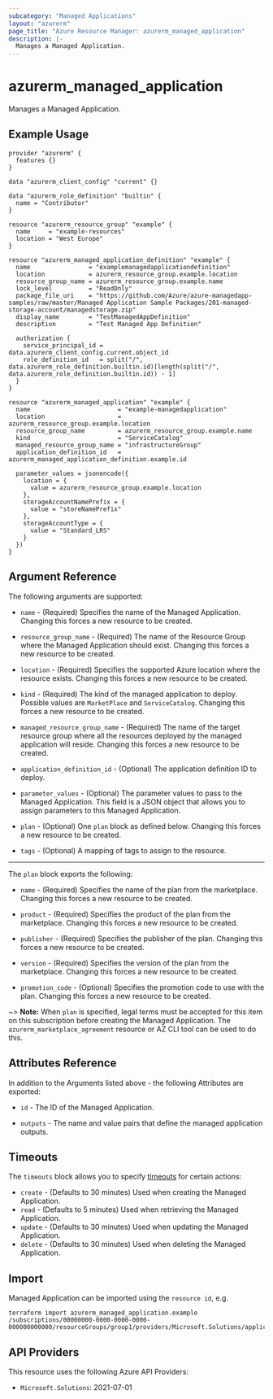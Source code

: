 ```yaml
---
subcategory: "Managed Applications"
layout: "azurerm"
page_title: "Azure Resource Manager: azurerm_managed_application"
description: |-
  Manages a Managed Application.
---
```


# azurerm_managed_application

Manages a Managed Application.

## Example Usage

```hcl
provider "azurerm" {
  features {}
}

data "azurerm_client_config" "current" {}

data "azurerm_role_definition" "builtin" {
  name = "Contributor"
}

resource "azurerm_resource_group" "example" {
  name     = "example-resources"
  location = "West Europe"
}

resource "azurerm_managed_application_definition" "example" {
  name                = "examplemanagedapplicationdefinition"
  location            = azurerm_resource_group.example.location
  resource_group_name = azurerm_resource_group.example.name
  lock_level          = "ReadOnly"
  package_file_uri    = "https://github.com/Azure/azure-managedapp-samples/raw/master/Managed Application Sample Packages/201-managed-storage-account/managedstorage.zip"
  display_name        = "TestManagedAppDefinition"
  description         = "Test Managed App Definition"

  authorization {
    service_principal_id = data.azurerm_client_config.current.object_id
    role_definition_id   = split("/", data.azurerm_role_definition.builtin.id)[length(split("/", data.azurerm_role_definition.builtin.id)) - 1]
  }
}

resource "azurerm_managed_application" "example" {
  name                        = "example-managedapplication"
  location                    = azurerm_resource_group.example.location
  resource_group_name         = azurerm_resource_group.example.name
  kind                        = "ServiceCatalog"
  managed_resource_group_name = "infrastructureGroup"
  application_definition_id   = azurerm_managed_application_definition.example.id

  parameter_values = jsonencode({
    location = {
      value = azurerm_resource_group.example.location
    },
    storageAccountNamePrefix = {
      value = "storeNamePrefix"
    },
    storageAccountType = {
      value = "Standard_LRS"
    }
  })
}
```

## Argument Reference

The following arguments are supported:

* `name` - (Required) Specifies the name of the Managed Application. Changing this forces a new resource to be created. 

* `resource_group_name` - (Required) The name of the Resource Group where the Managed Application should exist. Changing this forces a new resource to be created.

* `location` - (Required) Specifies the supported Azure location where the resource exists. Changing this forces a new resource to be created.

* `kind` - (Required) The kind of the managed application to deploy. Possible values are `MarketPlace` and `ServiceCatalog`. Changing this forces a new resource to be created.

* `managed_resource_group_name` - (Required) The name of the target resource group where all the resources deployed by the managed application will reside. Changing this forces a new resource to be created.

* `application_definition_id` - (Optional) The application definition ID to deploy.

* `parameter_values` - (Optional) The parameter values to pass to the Managed Application. This field is a JSON object that allows you to assign parameters to this Managed Application.

* `plan` - (Optional) One `plan` block as defined below. Changing this forces a new resource to be created.

* `tags` - (Optional) A mapping of tags to assign to the resource.

---

The `plan` block exports the following:

* `name` - (Required) Specifies the name of the plan from the marketplace. Changing this forces a new resource to be created.

* `product` - (Required) Specifies the product of the plan from the marketplace. Changing this forces a new resource to be created.

* `publisher` - (Required) Specifies the publisher of the plan. Changing this forces a new resource to be created.

* `version` - (Required) Specifies the version of the plan from the marketplace. Changing this forces a new resource to be created.

* `promotion_code` - (Optional) Specifies the promotion code to use with the plan. Changing this forces a new resource to be created.

~> **Note:** When `plan` is specified, legal terms must be accepted for this item on this subscription before creating the Managed Application. The `azurerm_marketplace_agreement` resource or AZ CLI tool can be used to do this.

## Attributes Reference

In addition to the Arguments listed above - the following Attributes are exported:

* `id` - The ID of the Managed Application.

* `outputs` - The name and value pairs that define the managed application outputs.

## Timeouts

The `timeouts` block allows you to specify [timeouts](https://www.terraform.io/language/resources/syntax#operation-timeouts) for certain actions:

* `create` - (Defaults to 30 minutes) Used when creating the Managed Application.
* `read` - (Defaults to 5 minutes) Used when retrieving the Managed Application.
* `update` - (Defaults to 30 minutes) Used when updating the Managed Application.
* `delete` - (Defaults to 30 minutes) Used when deleting the Managed Application.

## Import

Managed Application can be imported using the `resource id`, e.g.

```shell
terraform import azurerm_managed_application.example /subscriptions/00000000-0000-0000-0000-000000000000/resourceGroups/group1/providers/Microsoft.Solutions/applications/app1
```

## API Providers
<!-- This section is generated, changes will be overwritten -->
This resource uses the following Azure API Providers:

* `Microsoft.Solutions`: 2021-07-01
